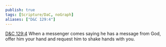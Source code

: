 ```yaml
---
publish: true
tags: [Scripture/DaC, noGraph]
aliases: ["D&C 129:4"]
---
```

[D&C 129:4](https://churchofjesuschrist.org/study/scriptures/dc-testament/dc/129?lang=eng&id=p4#p4) When a messenger comes saying he has a message from God, offer him your hand and request him to shake hands with you.
